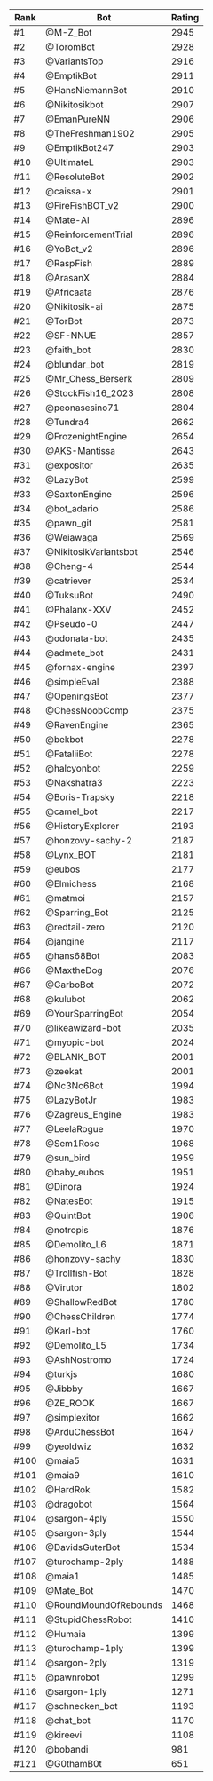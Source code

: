 Rank|Bot|Rating
---|---|---
#1|@M-Z_Bot|2945
#2|@ToromBot|2928
#3|@VariantsTop|2916
#4|@EmptikBot|2911
#5|@HansNiemannBot|2910
#6|@Nikitosikbot|2907
#7|@EmanPureNN|2906
#8|@TheFreshman1902|2905
#9|@EmptikBot247|2903
#10|@UltimateL|2903
#11|@ResoluteBot|2902
#12|@caissa-x|2901
#13|@FireFishBOT_v2|2900
#14|@Mate-AI|2896
#15|@ReinforcementTrial|2896
#16|@YoBot_v2|2896
#17|@RaspFish|2889
#18|@ArasanX|2884
#19|@Africaata|2876
#20|@Nikitosik-ai|2875
#21|@TorBot|2873
#22|@SF-NNUE|2857
#23|@faith_bot|2830
#24|@blundar_bot|2819
#25|@Mr_Chess_Berserk|2809
#26|@StockFish16_2023|2808
#27|@peonasesino71|2804
#28|@Tundra4|2662
#29|@FrozenightEngine|2654
#30|@AKS-Mantissa|2643
#31|@expositor|2635
#32|@LazyBot|2599
#33|@SaxtonEngine|2596
#34|@bot_adario|2586
#35|@pawn_git|2581
#36|@Weiawaga|2569
#37|@NikitosikVariantsbot|2546
#38|@Cheng-4|2544
#39|@catriever|2534
#40|@TuksuBot|2490
#41|@Phalanx-XXV|2452
#42|@Pseudo-0|2447
#43|@odonata-bot|2435
#44|@admete_bot|2431
#45|@fornax-engine|2397
#46|@simpleEval|2388
#47|@OpeningsBot|2377
#48|@ChessNoobComp|2375
#49|@RavenEngine|2365
#50|@bekbot|2278
#51|@FataliiBot|2278
#52|@halcyonbot|2259
#53|@Nakshatra3|2223
#54|@Boris-Trapsky|2218
#55|@camel_bot|2217
#56|@HistoryExplorer|2193
#57|@honzovy-sachy-2|2187
#58|@Lynx_BOT|2181
#59|@eubos|2177
#60|@Elmichess|2168
#61|@matmoi|2157
#62|@Sparring_Bot|2125
#63|@redtail-zero|2120
#64|@jangine|2117
#65|@hans68Bot|2083
#66|@MaxtheDog|2076
#67|@GarboBot|2072
#68|@kulubot|2062
#69|@YourSparringBot|2054
#70|@likeawizard-bot|2035
#71|@myopic-bot|2024
#72|@BLANK_BOT|2001
#73|@zeekat|2001
#74|@Nc3Nc6Bot|1994
#75|@LazyBotJr|1983
#76|@Zagreus_Engine|1983
#77|@LeelaRogue|1970
#78|@Sem1Rose|1968
#79|@sun_bird|1959
#80|@baby_eubos|1951
#81|@Dinora|1924
#82|@NatesBot|1915
#83|@QuintBot|1906
#84|@notropis|1876
#85|@Demolito_L6|1871
#86|@honzovy-sachy|1830
#87|@Trollfish-Bot|1828
#88|@Virutor|1802
#89|@ShallowRedBot|1780
#90|@ChessChildren|1774
#91|@Karl-bot|1760
#92|@Demolito_L5|1734
#93|@AshNostromo|1724
#94|@turkjs|1680
#95|@Jibbby|1667
#96|@ZE_ROOK|1667
#97|@simplexitor|1662
#98|@ArduChessBot|1647
#99|@yeoldwiz|1632
#100|@maia5|1631
#101|@maia9|1610
#102|@HardRok|1582
#103|@dragobot|1564
#104|@sargon-4ply|1550
#105|@sargon-3ply|1544
#106|@DavidsGuterBot|1534
#107|@turochamp-2ply|1488
#108|@maia1|1485
#109|@Mate_Bot|1470
#110|@RoundMoundOfRebounds|1468
#111|@StupidChessRobot|1410
#112|@Humaia|1399
#113|@turochamp-1ply|1399
#114|@sargon-2ply|1319
#115|@pawnrobot|1299
#116|@sargon-1ply|1271
#117|@schnecken_bot|1193
#118|@chat_bot|1170
#119|@kireevi|1108
#120|@bobandi|981
#121|@G0thamB0t|651
